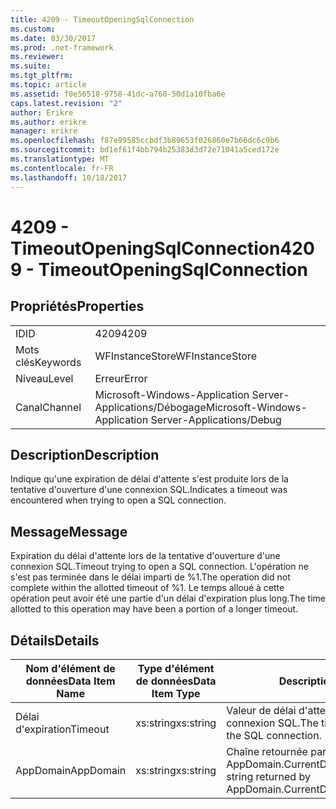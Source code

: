 ```yaml
---
title: 4209 - TimeoutOpeningSqlConnection
ms.custom: 
ms.date: 03/30/2017
ms.prod: .net-framework
ms.reviewer: 
ms.suite: 
ms.tgt_pltfrm: 
ms.topic: article
ms.assetid: f0e56518-9758-41dc-a760-50d1a10fba6e
caps.latest.revision: "2"
author: Erikre
ms.author: erikre
manager: erikre
ms.openlocfilehash: f87e99585ccbdf3b89653f026860e7b66dc6c9b6
ms.sourcegitcommit: bd1ef61f4bb794b25383d3d72e71041a5ced172e
ms.translationtype: MT
ms.contentlocale: fr-FR
ms.lasthandoff: 10/18/2017
---
```

# <a name="4209---timeoutopeningsqlconnection"></a><span data-ttu-id="66b60-102">4209 - TimeoutOpeningSqlConnection</span><span class="sxs-lookup"><span data-stu-id="66b60-102">4209 - TimeoutOpeningSqlConnection</span></span>
## <a name="properties"></a><span data-ttu-id="66b60-103">Propriétés</span><span class="sxs-lookup"><span data-stu-id="66b60-103">Properties</span></span>  
  
|||  
|-|-|  
|<span data-ttu-id="66b60-104">ID</span><span class="sxs-lookup"><span data-stu-id="66b60-104">ID</span></span>|<span data-ttu-id="66b60-105">4209</span><span class="sxs-lookup"><span data-stu-id="66b60-105">4209</span></span>|  
|<span data-ttu-id="66b60-106">Mots clés</span><span class="sxs-lookup"><span data-stu-id="66b60-106">Keywords</span></span>|<span data-ttu-id="66b60-107">WFInstanceStore</span><span class="sxs-lookup"><span data-stu-id="66b60-107">WFInstanceStore</span></span>|  
|<span data-ttu-id="66b60-108">Niveau</span><span class="sxs-lookup"><span data-stu-id="66b60-108">Level</span></span>|<span data-ttu-id="66b60-109">Erreur</span><span class="sxs-lookup"><span data-stu-id="66b60-109">Error</span></span>|  
|<span data-ttu-id="66b60-110">Canal</span><span class="sxs-lookup"><span data-stu-id="66b60-110">Channel</span></span>|<span data-ttu-id="66b60-111">Microsoft-Windows-Application Server-Applications/Débogage</span><span class="sxs-lookup"><span data-stu-id="66b60-111">Microsoft-Windows-Application Server-Applications/Debug</span></span>|  
  
## <a name="description"></a><span data-ttu-id="66b60-112">Description</span><span class="sxs-lookup"><span data-stu-id="66b60-112">Description</span></span>  
 <span data-ttu-id="66b60-113">Indique qu'une expiration de délai d'attente s'est produite lors de la tentative d'ouverture d'une connexion SQL.</span><span class="sxs-lookup"><span data-stu-id="66b60-113">Indicates a timeout was encountered when trying to open a SQL connection.</span></span>  
  
## <a name="message"></a><span data-ttu-id="66b60-114">Message</span><span class="sxs-lookup"><span data-stu-id="66b60-114">Message</span></span>  
 <span data-ttu-id="66b60-115">Expiration du délai d'attente lors de la tentative d'ouverture d'une connexion SQL.</span><span class="sxs-lookup"><span data-stu-id="66b60-115">Timeout trying to open a SQL connection.</span></span> <span data-ttu-id="66b60-116">L'opération ne s'est pas terminée dans le délai imparti de %1.</span><span class="sxs-lookup"><span data-stu-id="66b60-116">The operation did not complete within the allotted timeout of %1.</span></span> <span data-ttu-id="66b60-117">Le temps alloué à cette opération peut avoir été une partie d'un délai d'expiration plus long.</span><span class="sxs-lookup"><span data-stu-id="66b60-117">The time allotted to this operation may have been a portion of a longer timeout.</span></span>  
  
## <a name="details"></a><span data-ttu-id="66b60-118">Détails</span><span class="sxs-lookup"><span data-stu-id="66b60-118">Details</span></span>  
  
|<span data-ttu-id="66b60-119">Nom d'élément de données</span><span class="sxs-lookup"><span data-stu-id="66b60-119">Data Item Name</span></span>|<span data-ttu-id="66b60-120">Type d'élément de données</span><span class="sxs-lookup"><span data-stu-id="66b60-120">Data Item Type</span></span>|<span data-ttu-id="66b60-121">Description</span><span class="sxs-lookup"><span data-stu-id="66b60-121">Description</span></span>|  
|--------------------|--------------------|-----------------|  
|<span data-ttu-id="66b60-122">Délai d'expiration</span><span class="sxs-lookup"><span data-stu-id="66b60-122">Timeout</span></span>|<span data-ttu-id="66b60-123">xs:string</span><span class="sxs-lookup"><span data-stu-id="66b60-123">xs:string</span></span>|<span data-ttu-id="66b60-124">Valeur de délai d'attente pour ouvrir la connexion SQL.</span><span class="sxs-lookup"><span data-stu-id="66b60-124">The timeout value for opening the SQL connection.</span></span>|  
|<span data-ttu-id="66b60-125">AppDomain</span><span class="sxs-lookup"><span data-stu-id="66b60-125">AppDomain</span></span>|<span data-ttu-id="66b60-126">xs:string</span><span class="sxs-lookup"><span data-stu-id="66b60-126">xs:string</span></span>|<span data-ttu-id="66b60-127">Chaîne retournée par AppDomain.CurrentDomain.FriendlyName.</span><span class="sxs-lookup"><span data-stu-id="66b60-127">The string returned by AppDomain.CurrentDomain.FriendlyName.</span></span>|
